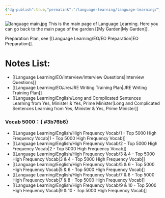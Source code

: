 ```yaml
---
{"dg-publish":true,"permalink":"/language-learning/language-learning/","dgPassFrontmatter":true}
---
```


![language main.jpg](/img/user/Doc%20and%20Pic/Pics/language%20main.jpg)
This is the main page of Language Learning.
Here you can go back to the main page of the garden [[My Garden\|My Garden]].

Preparation Plan, see [[Language Learning/EO/EO Preparation\|EO Preparation]].
# Notes List:
- [[Language Learning/EO/Interview/Interview Questions\|Interview Questions]]
- [[Language Learning/EO/Jre/JRE Writing Training Plan\|JRE Writing Training Plan]]
- [[Language Learning/English/Long and Complicated Sentences Learning from Yes, Minister & Yes, Prime Minister\|Long and Complicated Sentences Learning from Yes, Minister & Yes, Prime Minister]]


### Vocab 5000：{ #3b76b6}

- [[Language Learning/English/High Frequency Vocab/1 - Top 5000 High Frequency Vocab\|1 - Top 5000 High Frequency Vocab]]
- [[Language Learning/English/High Frequency Vocab/2 - Top 5000 High Frequency Vocab\|2 - Top 5000 High Frequency Vocab]]
- [[Language Learning/English/High Frequency Vocab/3 & 4 - Top 5000 High Frequency Vocab\|3 & 4 - Top 5000 High Frequency Vocab]]
- [[Language Learning/English/High Frequency Vocab/5 & 6 - Top 5000 High Frequency Vocab\|5 & 6 - Top 5000 High Frequency Vocab]]
- [[Language Learning/English/High Frequency Vocab/7 & 8 - Top 5000 High Frequency Vocab\|7 & 8 - Top 5000 High Frequency Vocab]]
- [[Language Learning/English/High Frequency Vocab/9 & 10 - Top 5000 High Frequency Vocab\|9 & 10 - Top 5000 High Frequency Vocab]]